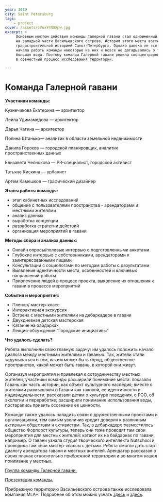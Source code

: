 ```yaml
---
year: 2019
city: Saint Petersburg
tags:
    - project
cover: /assets/LVexY4NOXpw.jpg
excerpt: >
     Основным местом действия команды Галерной гавани стал одноименный водный объект. Галерная гавань — небольшой залив 
     на западной части Васильевского острова. История этого места восходит к началу  XVIII века и тесно связана с 
     градостроительной историей Санкт-Петербурга. Однако далеко не все местные жители знают об этом факте, на момент 
     начала работы команды некоторые из них и вовсе не догадывались о том, что в шаговой доступности от их дома находится 
     большая вода. Поэтому команда Галерной гавани решила сконцентрироваться на развитии местного сообщества, вовлекая жителей 
     в совместный процесс исследования территории. 

---
```


# Команда Галерной гавани

**Участники команды:**

Кузнечикова Екатерина — архитектор

Лейла Удимамедова — архитектор

Дарья Чагина — архитектор

Полина Штанько—  аналитик в области земельной недвижимости 

Данила Горохов —  городской планировщик, аналитик пространственных данных

Елизавета Челнокова — PR-специалист, городской активист

Татьяна Кискина —  урбанист

Артем Камешков — графический дизайнер

**Этапы работы команды:**

- этап кабинетных исследований
- общение с пользователями пространства - арендаторами и местными жителями
- анализ данных
- выработка концепции
- разработка стратегии действий
- организация мероприятий в гавани

**Методы сбора и анализа данных:** 

- Онлайн опросы/полевые интервью с подготовленными анкетами
- Глубокие интервью с собственниками, арендаторами и заинтересованными лицами 
- Консультации с социологами по методам работы с результатами
- Выявление идентичности места, особенностей и ключевых направлений работы
- Привлечение людей в процесс проекта, выявление их отношения к гавани в процессе мероприятий

**События и мероприятия:**

- Пленэр/ мастер-класс
- Интерактивная экскурсия
- Встреча с местными жителями на дебаркадере в гавани
- Двухдневная детская мастерская
- Катание на байдарках
- Лекция-обсуждение “Городские инициативы”

**Что удалось сделать?**

Ребята выполнили свою главную задачу: им удалось положить начало диалога между местными жителями и гаванью. Так, жители стали 
задумываться о том, каким может быть город, общественное пространство, какой может быть гавань, в которой они живут.

Организуя мероприятия и привлекая к сотрудничеству местных жителей, участники команды  расширили понимание места: показали 
Гавань как часть истории, как объект культурного наследия; вместе с жителями размышляли о Гавани как таковой, ее идентичности 
и индивидуальности; рассказали детям о культуре поведения, о РСО, об экологии и переработке; расширили понимание использования 
воды, постарались привить осознание ее ценности.

Команде также удалось наладить связи с дружественными проектами и организациями, тем самым увеличив кредит доверия к различным 
активным обществам и активистам. Так, в дебаркадере разместилось общество Форпорст культуры, теперь они тоже проводят там свои
мероприятия для местных жителей: катают их на байдарках по гавани, например. О гавани узнала студия творческого интеллекта
Nutschool и проводила там свои мастер-классы с детьми. Ребята смогли дать старт диалогу арендатора гавани и местных жителей. 
Арендатор рассказал о своих планах относительно прибрежной территории и во многом нашел понимание у местных. 

[Группа команды Галерной гавани.](https://vk.com/ggavanfm)

[Презентация команды.](https://drive.google.com/file/d/1L7gANbFd3ltw8nk0lSf-ob_S9GE_n1Hk/view?usp=sharing)

Прибрежную территорию Васильевского острова также исследовала компания MLA+. Подробнее об этом можно узнать [здесь](https://www.mlaplus.com/portfolio/spbwaterfront/) и [здесь](https://www.mlaplus.com/wp-content/uploads/2019/11/Undiscovered_St.Petersburg_water_MLA.pdf).
